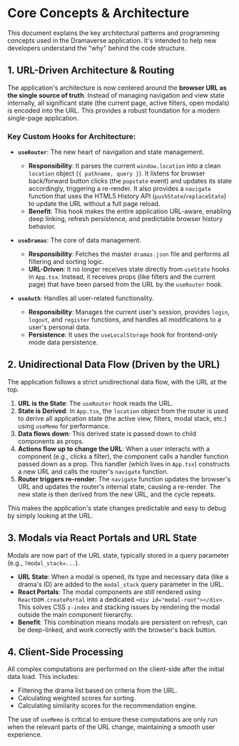 # Core Concepts & Architecture

This document explains the key architectural patterns and programming concepts used in the Dramaverse application. It's intended to help new developers understand the "why" behind the code structure.

## 1. URL-Driven Architecture & Routing

The application's architecture is now centered around the **browser URL as the single source of truth**. Instead of managing navigation and view state internally, all significant state (the current page, active filters, open modals) is encoded into the URL. This provides a robust foundation for a modern single-page application.

### Key Custom Hooks for Architecture:

-   **`useRouter`**: The new heart of navigation and state management.
    -   **Responsibility**: It parses the current `window.location` into a clean `location` object (`{ pathname, query }`). It listens for browser back/forward button clicks (the `popstate` event) and updates its state accordingly, triggering a re-render. It also provides a `navigate` function that uses the HTML5 History API (`pushState`/`replaceState`) to update the URL without a full page reload.
    -   **Benefit**: This hook makes the entire application URL-aware, enabling deep linking, refresh persistence, and predictable browser history behavior.

-   **`useDramas`**: The core of data management.
    -   **Responsibility**: Fetches the master `dramas.json` file and performs all filtering and sorting logic.
    -   **URL-Driven**: It no longer receives state directly from `useState` hooks in `App.tsx`. Instead, it receives props (like filters and the current page) that have been parsed from the URL by the `useRouter` hook.

-   **`useAuth`**: Handles all user-related functionality.
    -   **Responsibility**: Manages the current user's session, provides `login`, `logout`, and `register` functions, and handles all modifications to a user's personal data.
    -   **Persistence**: It uses the `useLocalStorage` hook for frontend-only mode data persistence.

## 2. Unidirectional Data Flow (Driven by the URL)

The application follows a strict unidirectional data flow, with the URL at the top.

1.  **URL is the State**: The `useRouter` hook reads the URL.
2.  **State is Derived**: In `App.tsx`, the `location` object from the router is used to derive all application state (the active view, filters, modal stack, etc.) using `useMemo` for performance.
3.  **Data flows down**: This derived state is passed down to child components as props.
4.  **Actions flow up to change the URL**: When a user interacts with a component (e.g., clicks a filter), the component calls a handler function passed down as a prop. This handler (which lives in `App.tsx`) constructs a new URL and calls the router's `navigate` function.
5.  **Router triggers re-render**: The `navigate` function updates the browser's URL and updates the router's internal state, causing a re-render. The new state is then derived from the new URL, and the cycle repeats.

This makes the application's state changes predictable and easy to debug by simply looking at the URL.

## 3. Modals via React Portals and URL State

Modals are now part of the URL state, typically stored in a query parameter (e.g., `?modal_stack=...`).

-   **URL State**: When a modal is opened, its type and necessary data (like a drama's ID) are added to the `modal_stack` query parameter in the URL.
-   **React Portals**: The modal components are still rendered using `ReactDOM.createPortal` into a dedicated `<div id="modal-root"></div>`. This solves CSS `z-index` and stacking issues by rendering the modal outside the main component hierarchy.
-   **Benefit**: This combination means modals are persistent on refresh, can be deep-linked, and work correctly with the browser's back button.

## 4. Client-Side Processing

All complex computations are performed on the client-side after the initial data load. This includes:
-   Filtering the drama list based on criteria from the URL.
-   Calculating weighted scores for sorting.
-   Calculating similarity scores for the recommendation engine.

The use of `useMemo` is critical to ensure these computations are only run when the relevant parts of the URL change, maintaining a smooth user experience.